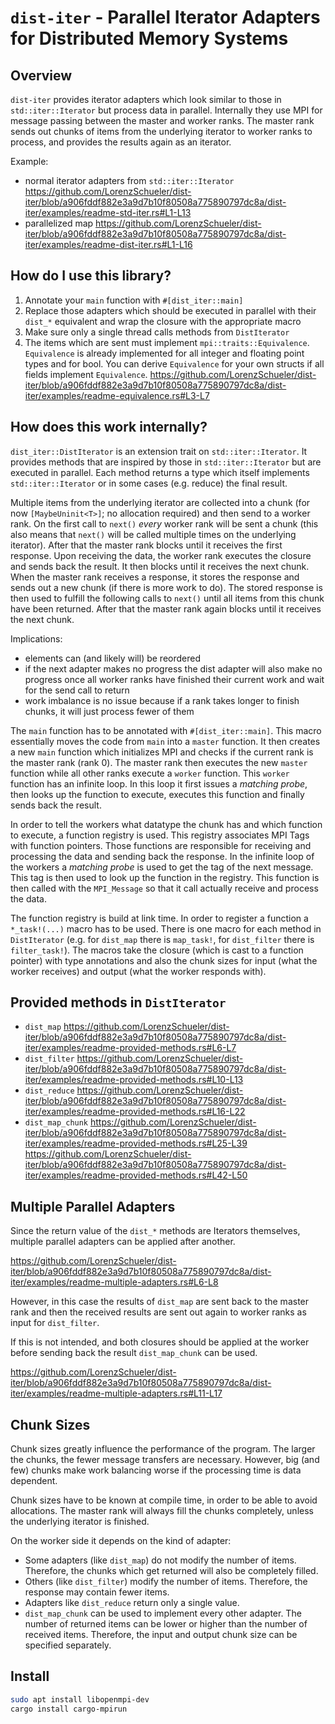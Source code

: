 # `dist-iter` - Parallel Iterator Adapters for Distributed Memory Systems

## Overview
`dist-iter` provides iterator adapters which look similar to those in `std::iter::Iterator` but process data in parallel.
Internally they use MPI for message passing between the master and worker ranks.
The master rank sends out chunks of items from the underlying iterator to worker ranks to process, and provides the results again as an iterator.

Example:
- normal iterator adapters from `std::iter::Iterator`
    https://github.com/LorenzSchueler/dist-iter/blob/a906fddf882e3a9d7b10f80508a775890797dc8a/dist-iter/examples/readme-std-iter.rs#L1-L13
- parallelized map
    https://github.com/LorenzSchueler/dist-iter/blob/a906fddf882e3a9d7b10f80508a775890797dc8a/dist-iter/examples/readme-dist-iter.rs#L1-L16

## How do I use this library?

1. Annotate your `main` function with `#[dist_iter::main]`
2. Replace those adapters which should be executed in parallel with their `dist_*` equivalent and wrap the closure with the appropriate macro
3. Make sure only a single thread calls methods from `DistIterator`
4. The items which are sent must implement `mpi::traits::Equivalence`. `Equivalence` is already implemented for all integer and floating point types and for bool. You can derive `Equivalence` for your own structs if all fields implement `Equivalence`.
    https://github.com/LorenzSchueler/dist-iter/blob/a906fddf882e3a9d7b10f80508a775890797dc8a/dist-iter/examples/readme-equivalence.rs#L3-L7

## How does this work internally?

`dist_iter::DistIterator` is an extension trait on `std::iter::Iterator`.
It provides methods that are inspired by those in `std::iter::Iterator` but are executed in parallel.
Each method returns a type which itself implements `std::iter::Iterator` or in some cases (e.g. reduce) the final result.

Multiple items from the underlying iterator are collected into a chunk (for now `[MaybeUninit<T>]`; no allocation required) and then send to a worker rank.
On the first call to `next()` *every* worker rank will be sent a chunk (this also means that `next()` will be called multiple times on the underlying iterator).
After that the master rank blocks until it receives the first response.
Upon receiving the data, the worker rank executes the closure and sends back the result.
It then blocks until it receives the next chunk.
When the master rank receives a response, it stores the response and sends out a new chunk (if there is more work to do).
The stored response is then used to fulfill the following calls to `next()` until all items from this chunk have been returned.
After that the master rank again blocks until it receives the next chunk.

Implications:
- elements can (and likely will) be reordered
- if the next adapter makes no progress the dist adapter will also make no progress once all worker ranks have finished their current work and wait for the send call to return
- work imbalance is no issue because if a rank takes longer to finish chunks, it will just process fewer of them

The `main` function has to be annotated with `#[dist_iter::main]`.
This macro essentially moves the code from `main` into a `master` function.
It then creates a new `main` function which initializes MPI and checks if the current rank is the master rank (rank 0).
The master rank then executes the new `master` function while all other ranks execute a `worker` function.
This `worker` function has an infinite loop.
In this loop it first issues a *matching probe*, then looks up the function to execute, executes this function and finally sends back the result.

In order to tell the workers what datatype the chunk has and which function to execute, a function registry is used.
This registry associates MPI Tags with function pointers.
Those functions are responsible for receiving and processing the data and sending back the response. 
In the infinite loop of the workers a *matching probe* is used to get the tag of the next message.
This tag is then used to look up the function in the registry. 
This function is then called with the `MPI_Message` so that it call actually receive and process the data.

The function registry is build at link time.
In order to register a function a `*_task!(...)` macro has to be used.
There is one macro for each method in `DistIterator` (e.g. for `dist_map` there is `map_task!`, for `dist_filter` there is `filter_task!`).
The macros take the closure (which is cast to a function pointer) with type annotations and also the chunk sizes for input (what the worker receives) and output (what the worker responds with).

## Provided methods in `DistIterator`

- `dist_map`
    https://github.com/LorenzSchueler/dist-iter/blob/a906fddf882e3a9d7b10f80508a775890797dc8a/dist-iter/examples/readme-provided-methods.rs#L6-L7
- `dist_filter`
    https://github.com/LorenzSchueler/dist-iter/blob/a906fddf882e3a9d7b10f80508a775890797dc8a/dist-iter/examples/readme-provided-methods.rs#L10-L13
- `dist_reduce`
    https://github.com/LorenzSchueler/dist-iter/blob/a906fddf882e3a9d7b10f80508a775890797dc8a/dist-iter/examples/readme-provided-methods.rs#L16-L22
- `dist_map_chunk`
    https://github.com/LorenzSchueler/dist-iter/blob/a906fddf882e3a9d7b10f80508a775890797dc8a/dist-iter/examples/readme-provided-methods.rs#L25-L39
    https://github.com/LorenzSchueler/dist-iter/blob/a906fddf882e3a9d7b10f80508a775890797dc8a/dist-iter/examples/readme-provided-methods.rs#L42-L50

## Multiple Parallel Adapters

Since the return value of the `dist_*` methods are Iterators themselves, multiple parallel adapters can be applied after another.

https://github.com/LorenzSchueler/dist-iter/blob/a906fddf882e3a9d7b10f80508a775890797dc8a/dist-iter/examples/readme-multiple-adapters.rs#L6-L8

However, in this case the results of `dist_map` are sent back to the master rank and then the received results are sent out again to worker ranks as input for `dist_filter`.

If this is not intended, and both closures should be applied at the worker before sending back the result `dist_map_chunk` can be used.

https://github.com/LorenzSchueler/dist-iter/blob/a906fddf882e3a9d7b10f80508a775890797dc8a/dist-iter/examples/readme-multiple-adapters.rs#L11-L17

## Chunk Sizes

Chunk sizes greatly influence the performance of the program.
The larger the chunks, the fewer message transfers are necessary.
However, big (and few) chunks make work balancing worse if the processing time is data dependent.

Chunk sizes have to be known at compile time, in order to be able to avoid allocations. 
The master rank will always fill the chunks completely, unless the underlying iterator is finished.

On the worker side it depends on the kind of adapter:
- Some adapters (like `dist_map`) do not modify the number of items. 
Therefore, the chunks which get returned will also be completely filled.
- Others (like `dist_filter`) modify the number of items. 
Therefore, the response may contain fewer items.
- Adapters like `dist_reduce` return only a single value.
- `dist_map_chunk` can be used to implement every other adapter.
The number of returned items can be lower or higher than the number of received items.
Therefore, the input and output chunk size can be specified separately.

## Install

```sh
sudo apt install libopenmpi-dev
cargo install cargo-mpirun
```
